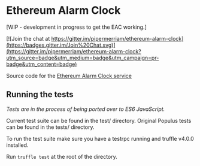 # Ethereum Alarm Clock

[WIP - development in progress to get the EAC working.]

[![Join the chat at https://gitter.im/pipermerriam/ethereum-alarm-clock](https://badges.gitter.im/Join%20Chat.svg)](https://gitter.im/pipermerriam/ethereum-alarm-clock?utm_source=badge&utm_medium=badge&utm_campaign=pr-badge&utm_content=badge)

Source code for the [Ethereum Alarm Clock service](http://www.ethereum-alarm-clock.com/)


## Running the tests

_Tests are in the process of being ported over to ES6 JavaScript._

Current test suite can be found in the test/ directory. Original Populus tests can be found in the tests/ directory.

To run the test suite make sure you have a testrpc running and truffle v4.0.0 installed.

Run `truffle test` at the root of the directory.
